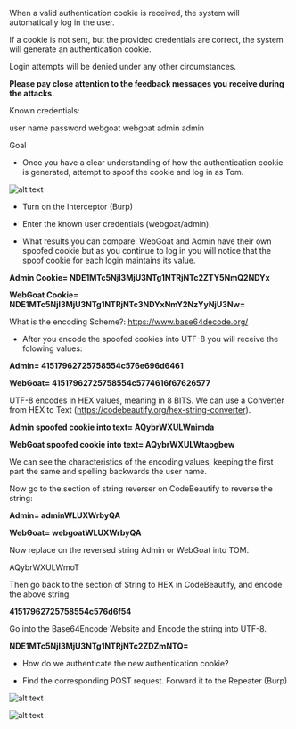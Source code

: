 When a valid authentication cookie is received, the system will automatically log in the user.

If a cookie is not sent, but the provided credentials are correct, the system will generate an authentication cookie.

Login attempts will be denied under any other circumstances.

**Please pay close attention to the feedback messages you receive during the attacks.**

Known credentials:

user name                                   password
webgoat                                     webgoat
admin                                       admin

Goal
- Once you have a clear understanding of how the authentication cookie is generated, attempt to spoof the cookie and log in as Tom.

![alt text](<../image/Lab-4 Spoofing an Authentication Cookie.md/image-2.png>)



- Turn on the Interceptor (Burp) 

- Enter the known user credentials (webgoat/admin). 

- What results you can compare: WebGoat and Admin have their own spoofed cookie but as you continue to log in you will notice that the spoof cookie for each login maintains its value. 

**Admin Cookie= NDE1MTc5NjI3MjU3NTg1NTRjNTc2ZTY5NmQ2NDYx**

**WebGoat Cookie= NDE1MTc5NjI3MjU3NTg1NTRjNTc3NDYxNmY2NzYyNjU3Nw=**

What is the encoding Scheme?: https://www.base64decode.org/

- After you encode the spoofed cookies into UTF-8 you will receive the folowing values: 

**Admin= 41517962725758554c576e696d6461**

**WebGoat= 41517962725758554c5774616f67626577**

UTF-8 encodes in HEX values, meaning in 8 BITS. We can use a Converter from HEX to Text (https://codebeautify.org/hex-string-converter). 

**Admin spoofed cookie into text= AQybrWXULWnimda**

**WebGoat spoofed cookie into text= AQybrWXULWtaogbew**

We can see the characteristics of the encoding values, keeping the first part the same and spelling backwards the user name. 

Now go to the section of string reverser on CodeBeautify to reverse the string: 

**Admin= adminWLUXWrbyQA**

**WebGoat= webgoatWLUXWrbyQA**

Now replace on the reversed string Admin or WebGoat into TOM. 

AQybrWXULWmoT

Then go back to the section of String to HEX in CodeBeautify, and encode the above string. 

**41517962725758554c576d6f54**

Go into the Base64Encode Website and Encode the string into UTF-8. 

**NDE1MTc5NjI3MjU3NTg1NTRjNTc2ZDZmNTQ=**

- How do we authenticate the new authentication cookie? 

- Find the corresponding POST request. Forward it to the Repeater (Burp)

![alt text](<../image/Lab-4 Spoofing an Authentication Cookie.md/image-3.png>)

![alt text](<../image/Lab-4 Spoofing an Authentication Cookie.md/image-4.png>)


